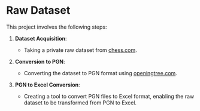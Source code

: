 
# Raw Dataset

This project involves the following steps:

1. **Dataset Acquisition**: 
   - Taking a private raw dataset from [chess.com](https://www.chess.com).

2. **Conversion to PGN**: 
   - Converting the dataset to PGN format using [openingtree.com](https://openingtree.com).

3. **PGN to Excel Conversion**: 
   - Creating a tool to convert PGN files to Excel format, enabling the raw dataset to be transformed from PGN to Excel.
